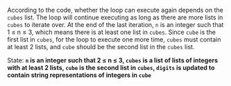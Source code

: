 According to the code, whether the loop can execute again depends on the `cubes` list. The loop will continue executing as long as there are more lists in `cubes` to iterate over. At the end of the last iteration, `n` is an integer such that 1 ≤ n ≤ 3, which means there is at least one list in `cubes`. Since `cube` is the first list in `cubes`, for the loop to execute one more time, `cubes` must contain at least 2 lists, and `cube` should be the second list in the `cubes` list.

State: **`n` is an integer such that 2 ≤ n ≤ 3, `cubes` is a list of lists of integers with at least 2 lists, `cube` is the second list in `cubes`, `digits` is updated to contain string representations of integers in `cube`**